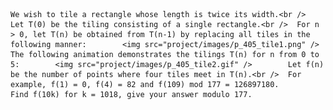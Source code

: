    We wish to tile a rectangle whose length is twice its width.<br />  Let T(0) be the tiling consisting of a single rectangle.<br />  For n > 0, let T(n) be obtained from T(n-1) by replacing all tiles in the following manner:        <img src="project/images/p_405_tile1.png" />        The following animation demonstrates the tilings T(n) for n from 0 to 5:        <img src="project/images/p_405_tile2.gif" />        Let f(n) be the number of points where four tiles meet in T(n).<br />  For example, f(1) = 0, f(4) = 82 and f(109) mod 177 = 126897180.        Find f(10k) for k = 1018, give your answer modulo 177.    
